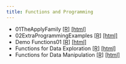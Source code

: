 ```yaml
---
title: Functions and Programming
---
```


 * 01TheApplyFamily [[R]](/demo/Functions_and_Programming/01TheApplyFamily.R) [[html]](/demo/Functions_and_Programming/01TheApplyFamily.html)
 * 02ExtraProgrammingExamples [[R]](/demo/Functions_and_Programming/02ExtraProgrammingExamples.R) [[html]](/demo/Functions_and_Programming/02ExtraProgrammingExamples.html)
 * Demo Functions01 [[R]](/demo/Functions_and_Programming/Demo_Functions01.R) [[html]](/demo/Functions_and_Programming/Demo_Functions01.html)
 * Functions for Data Exploration [[R]](/demo/Functions_and_Programming/Functions_for_Data_Exploration.R) [[html]](/demo/Functions_and_Programming/Functions_for_Data_Exploration.html)
 * Functions for Data Manipulation [[R]](/demo/Functions_and_Programming/Functions_for_Data_Manipulation.R) [[html]](/demo/Functions_and_Programming/Functions_for_Data_Manipulation.html)
